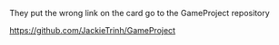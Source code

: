 They put the wrong link on the card go to the GameProject repository 

https://github.com/JackieTrinh/GameProject
